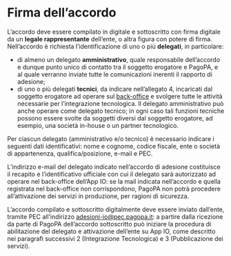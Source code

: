 # Firma dell’accordo

L’accordo deve essere compilato in digitale e sottoscritto con firma digitale da un **legale rappresentante** dell’ente, o altra figura con potere di firma. Nell’accordo è richiesta l’identificazione di uno o più **delegati**, in particolare:

* di almeno un delegato **amministrativo**, quale responsabile dell’accordo e dunque punto unico di contatto tra il soggetto erogatore e PagoPA, e al quale verranno inviate tutte le comunicazioni inerenti il rapporto di adesione;
* di uno o più delegati **tecnici**, da indicare nell’allegato 4, incaricati dal soggetto erogatore ad operare sul [back-office](https://developer.io.italia.it/) e svolgere tutte le attività necessarie per l’integrazione tecnologica. Il delegato amministrativo può anche operare come delegato tecnico; in ogni caso tali funzioni tecniche possono essere svolte da soggetti diversi dal soggetto erogatore, ad esempio, una società in-house o un partner tecnologico.

Per ciascun delegato (amministrativo e/o tecnico) è necessario indicare i seguenti dati identificativi: nome e cognome, codice fiscale, ente o società di appartenenza, qualifica/posizione, e-mail e PEC.

L’indirizzo e-mail del delegato indicato nell’accordo di adesione costituisce il recapito e l’identificativo ufficiale con cui il delegato sarà autorizzato ad operare nel back-office dell’App IO: se la mail indicata nell’accordo e quella registrata nel back-office non corrispondono, PagoPA non potrà procedere all’attivazione dei servizi in produzione, per ragioni di sicurezza.

L’accordo compilato e sottoscritto digitalmente deve essere inviato dall’ente, tramite PEC all’indirizzo [adesioni-io@pec.pagopa.it](mailto:adesioni-io@pec.pagopa.it): a partire dalla ricezione da parte di PagoPA dell’accordo sottoscritto può iniziare la procedura di abilitazione del delegato e attivazione dell’ente su App IO, come descritto nei paragrafi successivi 2 (Integrazione Tecnologica) e 3 (Pubblicazione dei servizi).
